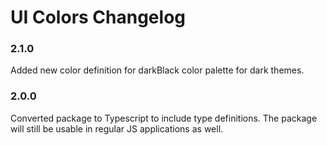 # UI Colors Changelog

### 2.1.0

Added new color definition for darkBlack color palette for dark themes.

### 2.0.0

Converted package to Typescript to include type definitions. The package will still be usable in regular JS applications as well.
